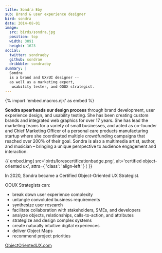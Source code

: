 ```yaml
---
title: Sondra Eby
sub: Brand & user experience designer
bird: sondra
date: 2014-08-01
image:
  src: birds/sondra.jpg
  position: top
  width: 3091
  height: 1623
social:
  twitter: sondraeby
  github: sondrae
  dribbble: sondraeby
summary: |
  Sondra
  is a brand and UX/UI designer --
  as well as a marketing expert,
   usability tester, and OOUX strategist.
---
```


{% import 'embed.macros.njk' as embed %}

**Sondra spearheads our design process**
through brand development, user experience design, and usability testing.
She has been creating custom brands
and integrated web graphics for over 17 years.
She has lead the marketing teams
for a variety of small businesses,
and acted as co-founder and Chief Marketing Officer
of a personal care products manufacturing startup
where she coordinated multiple crowdfunding campaigns
that reached over 200% of their goal.
Sondra is also a multimedia artist, author, and musician –
bringing a unique perspective
to audience engagement and interaction.

<div class="contain">

{{ embed.img(
  src='birds/lorescertificationbadge.png',
  alt='certified object-oriented ux',
    attrs={
    'class': 'align-left'
  }
) }}

In 2020, Sondra became a Certified Object-Oriented UX Strategist.

</div>

OOUX Strategists can:

- break down user experience complexity 
- untangle convoluted business requirements 
- synthesize user research 
- facilitate collaboration with stakeholders, SMEs, and developers
- analyze objects, relationships, calls-to-action, and attributes
- strategize and design complex systems
- create naturally intuitive digital experiences 
- deliver Object Maps 
- recommend project priorities

[ObjectOrientedUX.com]

[ObjectOrientedUX.com]: https://www.objectorientedux.com/strategists/SondraEby



